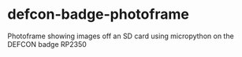 # defcon-badge-photoframe
Photoframe showing images off an SD card using micropython on the DEFCON badge RP2350
